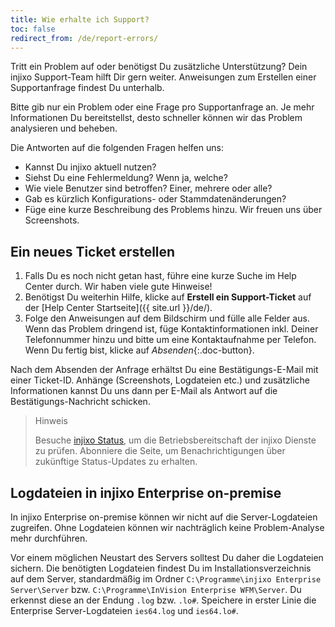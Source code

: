 ```yaml
---
title: Wie erhalte ich Support?
toc: false
redirect_from: /de/report-errors/
---
```


Tritt ein Problem auf oder benötigst Du zusätzliche Unterstützung? Dein injixo Support-Team hilft Dir gern weiter. Anweisungen zum Erstellen einer Supportanfrage findest Du unterhalb.

Bitte gib nur ein Problem oder eine Frage pro Supportanfrage an. Je mehr Informationen Du bereitstellst, desto schneller können wir das Problem analysieren und beheben.

Die Antworten auf die folgenden Fragen helfen uns:

- Kannst Du injixo aktuell nutzen?
- Siehst Du eine Fehlermeldung? Wenn ja, welche?
- Wie viele Benutzer sind betroffen? Einer, mehrere oder alle?
- Gab es kürzlich Konfigurations- oder Stammdatenänderungen?
- Füge eine kurze Beschreibung des Problems hinzu. Wir freuen uns über Screenshots.

## Ein neues Ticket erstellen

1. Falls Du es noch nicht getan hast, führe eine kurze Suche im Help Center durch. Wir haben viele gute Hinweise!
2. Benötigst Du weiterhin Hilfe, klicke auf **Erstell ein Support-Ticket** auf der [Help Center Startseite]({{ site.url }}/de/).
3. Folge den Anweisungen auf dem Bildschirm und fülle alle Felder aus. Wenn das Problem dringend ist, füge Kontaktinformationen inkl. Deiner Telefonnummer hinzu und bitte um eine Kontaktaufnahme per Telefon. Wenn Du fertig bist, klicke auf _Absenden_{:.doc-button}.

Nach dem Absenden der Anfrage erhältst Du eine Bestätigungs-E-Mail mit einer Ticket-ID. Anhänge (Screenshots, Logdateien etc.) und zusätzliche Informationen kannst Du uns dann per E-Mail als Antwort auf die Bestätigungs-Nachricht schicken.

> Hinweis
>
> Besuche [injixo Status](https://status.injixo.com/), um die Betriebsbereitschaft der injixo Dienste zu prüfen. Abonniere die Seite, um Benachrichtigungen über zukünftige Status-Updates zu erhalten.

## Logdateien in injixo Enterprise on-premise

In injixo Enterprise on-premise können wir nicht auf die Server-Logdateien zugreifen. Ohne Logdateien können wir nachträglich keine Problem-Analyse mehr durchführen.

Vor einem möglichen Neustart des Servers solltest Du daher die Logdateien sichern. Die benötigten Logdateien findest Du im Installationsverzeichnis auf dem Server, standardmäßig im Ordner `C:\Programme\injixo Enterprise Server\Server` bzw. `C:\Programme\InVision Enterprise WFM\Server`. Du erkennst diese an der Endung `.log` bzw. `.lo#`. Speichere in erster Linie die Enterprise Server-Logdateien `ies64.log` und `ies64.lo#`.
